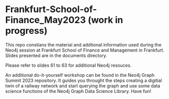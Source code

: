 # Frankfurt-School-of-Finance_May2023 (work in progress)

This repo constians the material and addtional information used during the Neo4j session at Frankfurt School of Finance and Management in Frankfurt. Slides presented are in the documents directory.

Please refer to slides 61 to 63 for additional Neo4j resouces.

An additional do-it-yourself workshop can be found in the Neo4j Graph Summit 2023 repository. It guides you throught the steps creating a digitial twin of a railway network and start querying the graph and use some data science functions of the Neo4j Graph Data Science Library. Have fun!
